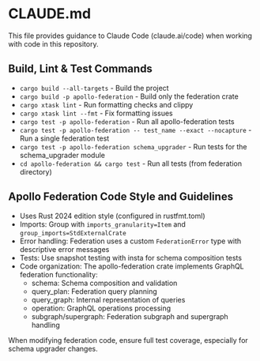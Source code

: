 # CLAUDE.md

This file provides guidance to Claude Code (claude.ai/code) when working with code in this repository.

## Build, Lint & Test Commands

- `cargo build --all-targets` - Build the project
- `cargo build -p apollo-federation` - Build only the federation crate
- `cargo xtask lint` - Run formatting checks and clippy
- `cargo xtask lint --fmt` - Fix formatting issues
- `cargo test -p apollo-federation` - Run all apollo-federation tests
- `cargo test -p apollo-federation -- test_name --exact --nocapture` - Run a single federation test
- `cargo test -p apollo-federation schema_upgrader` - Run tests for the schema_upgrader module
- `cd apollo-federation && cargo test` - Run all tests (from federation directory)

## Apollo Federation Code Style and Guidelines

- Uses Rust 2024 edition style (configured in rustfmt.toml)
- Imports: Group with `imports_granularity=Item` and `group_imports=StdExternalCrate`
- Error handling: Federation uses a custom `FederationError` type with descriptive error messages
- Tests: Use snapshot testing with insta for schema composition tests
- Code organization: The apollo-federation crate implements GraphQL federation functionality:
  - schema: Schema composition and validation
  - query_plan: Federation query planning
  - query_graph: Internal representation of queries
  - operation: GraphQL operations processing
  - subgraph/supergraph: Federation subgraph and supergraph handling

When modifying federation code, ensure full test coverage, especially for schema upgrader changes.